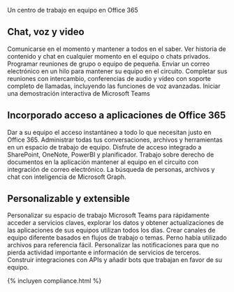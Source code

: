 

Un centro de trabajo en equipo en Office 365 

## Chat, voz y video
Comunicarse en el momento y mantener a todos en el saber. Ver historia de contenido y chat en cualquier momento en el equipo o chats privados. Programar reuniones de grupo o equipo de pequeña. Enviar un correo electrónico en un hilo para mantener su equipo en el circuito. Completar sus reuniones con intercambio, conferencias de audio y vídeo con soporte completo de llamadas, incluyendo las funciones de voz avanzadas. 
Iniciar una demostración interactiva de Microsoft Teams 

## Incorporado acceso a aplicaciones de Office 365
Dar a su equipo el acceso instantáneo a todo lo que necesitan justo en Office 365. Administrar todas tus conversaciones, archivos y herramientas en un espacio de trabajo de equipo. Disfrute de acceso integrado a SharePoint, OneNote, PowerBI y planificador. Trabajo sobre derecho de documentos en la aplicación mantener al equipo en el circuito con integración de correo electrónico. La búsqueda de personas, archivos y chat con inteligencia de Microsoft Graph. 

## Personalizable y extensible
Personalizar su espacio de trabajo Microsoft Teams para rápidamente acceder a servicios claves, explorar los datos y obtener actualizaciones de las aplicaciones de sus equipos utilizan todos los días. Crear canales de equipo diferente basados en flujos de trabajo o temas. Perno había utilizado archivos para referencia fácil. Personalizar las notificaciones para que no pierda actividad importante e información de servicios de terceros. Construir integraciones con APIs y añadir bots que trabajan en favor de su equipo. 




{% incluyen compliance.html %}
